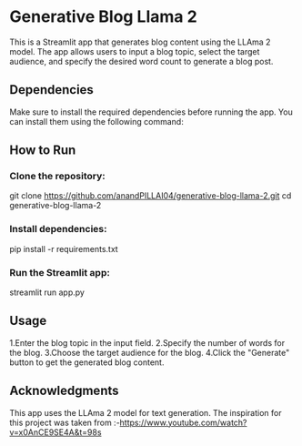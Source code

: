 # Generative Blog Llama 2

This is a Streamlit app that generates blog content using the LLAma 2 model. The app allows users to input a blog topic, select the target audience, and specify the desired word count to generate a blog post.

## Dependencies

Make sure to install the required dependencies before running the app. You can install them using the following command:
## How to Run
### Clone the repository:

git clone https://github.com/anandPILLAI04/generative-blog-llama-2.git
cd generative-blog-llama-2

### Install dependencies:
pip install -r requirements.txt

### Run the Streamlit app:
streamlit run app.py

## Usage
1.Enter the blog topic in the input field.
2.Specify the number of words for the blog.
3.Choose the target audience for the blog.
4.Click the "Generate" button to get the generated blog content.

## Acknowledgments
This app uses the LLAma 2 model for text generation.
The inspiration for this project was taken from :-https://www.youtube.com/watch?v=x0AnCE9SE4A&t=98s
